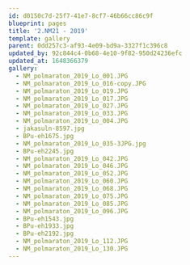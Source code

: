 ```yaml
---
id: d0150c7d-25f7-41e7-8cf7-46b66cc86c9f
blueprint: pages
title: '2.NM21 - 2019'
template: gallery
parent: 0dd257c3-af93-4e09-bd9a-3327f1c396c8
updated_by: 92c844c4-0b68-4e10-9f82-950d24236efc
updated_at: 1648366379
gallery:
  - NM_polmaraton_2019_Lo_001.JPG
  - NM_polmaraton_2019_Lo_016-copy.JPG
  - NM_polmaraton_2019_Lo_019.JPG
  - NM_polmaraton_2019_Lo_017.JPG
  - NM_polmaraton_2019_Lo_027.JPG
  - NM_polmaraton_2019_Lo_033.JPG
  - NM_polmaraton_2019_Lo_004.JPG
  - jakasuln-8597.jpg
  - BPu-eh1675.jpg
  - NM_polmaraton_2019_Lo_035-3JPG.jpg
  - BPu-eh2245.jpg
  - NM_polmaraton_2019_Lo_042.JPG
  - NM_polmaraton_2019_Lo_046.JPG
  - NM_polmaraton_2019_Lo_052.JPG
  - NM_polmaraton_2019_Lo_060.JPG
  - NM_polmaraton_2019_Lo_068.JPG
  - NM_polmaraton_2019_Lo_075.JPG
  - NM_polmaraton_2019_Lo_085.JPG
  - NM_polmaraton_2019_Lo_096.JPG
  - BPu-eh1543.jpg
  - BPu-eh1933.jpg
  - BPu-eh2192.jpg
  - NM_polmaraton_2019_Lo_112.JPG
  - NM_polmaraton_2019_Lo_130.JPG
---
```

